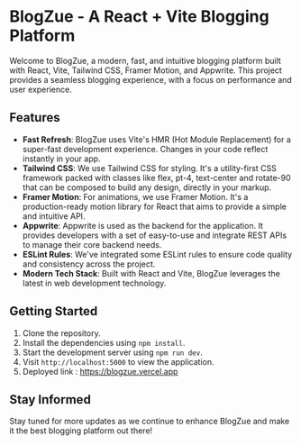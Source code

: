 # BlogZue - A React + Vite Blogging Platform

Welcome to BlogZue, a modern, fast, and intuitive blogging platform built with React, Vite, Tailwind CSS, Framer Motion, and Appwrite. This project provides a seamless blogging experience, with a focus on performance and user experience.

## Features

- **Fast Refresh**: BlogZue uses Vite's HMR (Hot Module Replacement) for a super-fast development experience. Changes in your code reflect instantly in your app.
- **Tailwind CSS**: We use Tailwind CSS for styling. It's a utility-first CSS framework packed with classes like flex, pt-4, text-center and rotate-90 that can be composed to build any design, directly in your markup.
- **Framer Motion**: For animations, we use Framer Motion. It's a production-ready motion library for React that aims to provide a simple and intuitive API.
- **Appwrite**: Appwrite is used as the backend for the application. It provides developers with a set of easy-to-use and integrate REST APIs to manage their core backend needs.
- **ESLint Rules**: We've integrated some ESLint rules to ensure code quality and consistency across the project.
- **Modern Tech Stack**: Built with React and Vite, BlogZue leverages the latest in web development technology.

## Getting Started

1. Clone the repository.
2. Install the dependencies using `npm install`.
3. Start the development server using `npm run dev`.
4. Visit `http://localhost:5000` to view the application.
5. Deployed link : https://blogzue.vercel.app

## Stay Informed


Stay tuned for more updates as we continue to enhance BlogZue and make it the best blogging platform out there!